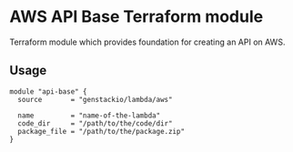 # AWS API Base Terraform module

Terraform module which provides foundation for creating an API on AWS.

## Usage

```hcl
module "api-base" {
  source       = "genstackio/lambda/aws"

  name         = "name-of-the-lambda"
  code_dir     = "/path/to/the/code/dir"
  package_file = "/path/to/the/package.zip"
}
```
